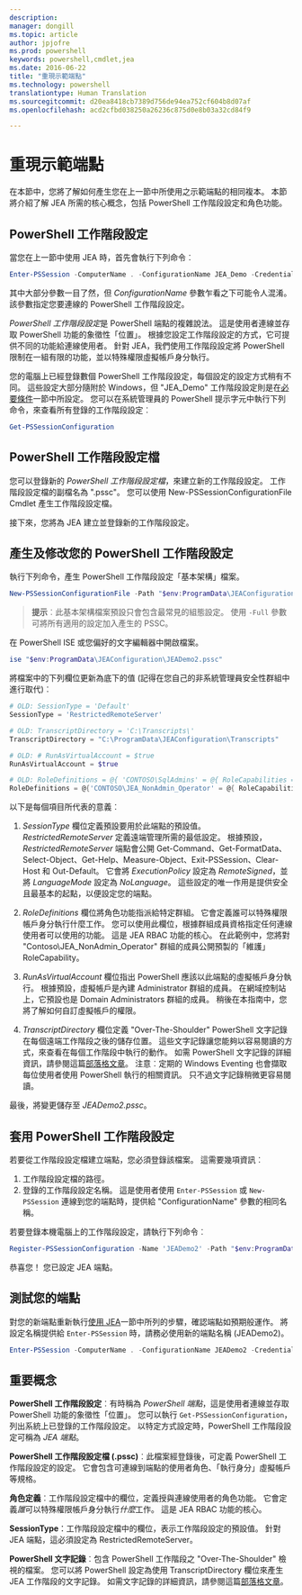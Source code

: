 ```yaml
---
description: 
manager: dongill
ms.topic: article
author: jpjofre
ms.prod: powershell
keywords: powershell,cmdlet,jea
ms.date: 2016-06-22
title: "重現示範端點"
ms.technology: powershell
translationtype: Human Translation
ms.sourcegitcommit: d20ea8418cb7389d756de94ea752cf604b8d07af
ms.openlocfilehash: acd2cfbd038250a26236c875d0e8b03a32cd84f9

---
```


# 重現示範端點
在本節中，您將了解如何產生您在上一節中所使用之示範端點的相同複本。
本節將介紹了解 JEA 所需的核心概念，包括 PowerShell 工作階段設定和角色功能。

## PowerShell 工作階段設定
當您在上一節中使用 JEA 時，首先會執行下列命令︰

```PowerShell
Enter-PSSession -ComputerName . -ConfigurationName JEA_Demo -Credential $NonAdminCred
```

其中大部分參數一目了然，但 *ConfigurationName* 參數乍看之下可能令人混淆。
該參數指定您要連線的 PowerShell 工作階段設定。

*PowerShell 工作階段設定*是 PowerShell 端點的複雜說法。
這是使用者連線並存取 PowerShell 功能的象徵性「位置」。
根據您設定工作階段設定的方式，它可提供不同的功能給連線使用者。
針對 JEA，我們使用工作階段設定將 PowerShell 限制在一組有限的功能，並以特殊權限虛擬帳戶身分執行。

您的電腦上已經登錄數個 PowerShell 工作階段設定，每個設定的設定方式稍有不同。
這些設定大部分隨附於 Windows，但 "JEA_Demo" 工作階段設定則是在[必要條件](prerequisites.md)一節中所設定。
您可以在系統管理員的 PowerShell 提示字元中執行下列命令，來查看所有登錄的工作階段設定︰

```PowerShell
Get-PSSessionConfiguration
```

## PowerShell 工作階段設定檔
您可以登錄新的 *PowerShell 工作階段設定檔*，來建立新的工作階段設定。
工作階段設定檔的副檔名為 ".pssc"。
您可以使用 New-PSSessionConfigurationFile Cmdlet 產生工作階段設定檔。

接下來，您將為 JEA 建立並登錄新的工作階段設定。

## 產生及修改您的 PowerShell 工作階段設定
執行下列命令，產生 PowerShell 工作階段設定「基本架構」檔案。

```PowerShell
New-PSSessionConfigurationFile -Path "$env:ProgramData\JEAConfiguration\JEADemo2.pssc"
```

> **提示**︰此基本架構檔案預設只會包含最常見的組態設定。
> 使用 `-Full` 參數可將所有適用的設定加入產生的 PSSC。

在 PowerShell ISE 或您偏好的文字編輯器中開啟檔案。

```PowerShell
ise "$env:ProgramData\JEAConfiguration\JEADemo2.pssc"
```

將檔案中的下列欄位更新為底下的值 (記得在您自己的非系統管理員安全性群組中進行取代)︰

```PowerShell
# OLD: SessionType = 'Default'
SessionType = 'RestrictedRemoteServer'

# OLD: TranscriptDirectory = 'C:\Transcripts\'
TranscriptDirectory = "C:\ProgramData\JEAConfiguration\Transcripts"

# OLD: # RunAsVirtualAccount = $true
RunAsVirtualAccount = $true

# OLD: RoleDefinitions = @{ 'CONTOSO\SqlAdmins' = @{ RoleCapabilities = 'SqlAdministration' }; 'CONTOSO\ServerMonitors' = @{ VisibleCmdlets = 'Get-Process' } }
RoleDefinitions = @{'CONTOSO\JEA_NonAdmin_Operator' = @{ RoleCapabilities =  'Maintenance' }}
```

以下是每個項目所代表的意義︰

1.  *SessionType* 欄位定義預設要用於此端點的預設值。
*RestrictedRemoteServer* 定義遠端管理所需的最低設定。
根據預設，*RestrictedRemoteServer* 端點會公開 Get-Command、Get-FormatData、Select-Object、Get-Help、Measure-Object、Exit-PSSession、Clear-Host 和 Out-Default。
它會將 *ExecutionPolicy* 設定為 *RemoteSigned*，並將 *LanguageMode* 設定為 *NoLanguage*。
這些設定的唯一作用是提供安全且最基本的起點，以便設定您的端點。

2.  *RoleDefinitions* 欄位將角色功能指派給特定群組。
它會定義誰可以特殊權限帳戶身分執行什麼工作。
您可以使用此欄位，根據群組成員資格指定任何連線使用者可以使用的功能。
這是 JEA RBAC 功能的核心。
在此範例中，您將對 "Contoso\JEA_NonAdmin_Operator" 群組的成員公開預製的「維護」RoleCapability。

3.  *RunAsVirtualAccount* 欄位指出 PowerShell 應該以此端點的虛擬帳戶身分執行。
根據預設，虛擬帳戶是內建 Administrator 群組的成員。
在網域控制站上，它預設也是 Domain Administrators 群組的成員。
稍後在本指南中，您將了解如何自訂虛擬帳戶的權限。

4.  *TranscriptDirectory* 欄位定義 "Over-The-Shoulder" PowerShell 文字記錄在每個遠端工作階段之後的儲存位置。
這些文字記錄讓您能夠以容易閱讀的方式，來查看在每個工作階段中執行的動作。
如需 PowerShell 文字記錄的詳細資訊，請參閱這篇[部落格文章](http://blogs.msdn.com/b/powershell/archive/2015/06/09/powershell-the-blue-team.aspx)。
注意︰定期的 Windows Eventing 也會擷取每位使用者使用 PowerShell 執行的相關資訊。
只不過文字記錄稍微更容易閱讀。

最後，將變更儲存至 *JEADemo2.pssc*。

## 套用 PowerShell 工作階段設定

若要從工作階段設定檔建立端點，您必須登錄該檔案。
這需要幾項資訊︰

1. 工作階段設定檔的路徑。
2. 登錄的工作階段設定名稱。 這是使用者使用 `Enter-PSSession` 或 `New-PSSession` 連線到您的端點時，提供給 "ConfigurationName" 參數的相同名稱。

若要登錄本機電腦上的工作階段設定，請執行下列命令︰

```PowerShell
Register-PSSessionConfiguration -Name 'JEADemo2' -Path "$env:ProgramData\JEAConfiguration\JEADemo2.pssc"
```

恭喜您！ 您已設定 JEA 端點。

## 測試您的端點
對您的新端點重新執行[使用 JEA](using-jea.md)一節中所列的步驟，確認端點如預期般運作。
將設定名稱提供給 `Enter-PSSession` 時，請務必使用新的端點名稱 (JEADemo2)。

```PowerShell
Enter-PSSession -ComputerName . -ConfigurationName JEADemo2 -Credential $NonAdminCred
```

## 重要概念
**PowerShell 工作階段設定**︰有時稱為 *PowerShell 端點*，這是使用者連線並存取 PowerShell 功能的象徵性「位置」。
您可以執行 `Get-PSSessionConfiguration`，列出系統上已登錄的工作階段設定。
以特定方式設定時，PowerShell 工作階段設定可稱為 *JEA 端點*。

**PowerShell 工作階段設定檔 (.pssc)**︰此檔案經登錄後，可定義 PowerShell 工作階段設定的設定。
它會包含可連線到端點的使用者角色、「執行身分」虛擬帳戶等規格。     

**角色定義**︰工作階段設定檔中的欄位，定義授與連線使用者的角色功能。
它會定義*誰*可以特殊權限帳戶身分執行*什麼*工作。
這是 JEA RBAC 功能的核心。

**SessionType**：工作階段設定檔中的欄位，表示工作階段設定的預設值。
針對 JEA 端點，這必須設定為 RestrictedRemoteServer。

**PowerShell 文字記錄**︰包含 PowerShell 工作階段之 "Over-The-Shoulder" 檢視的檔案。
您可以將 PowerShell 設定為使用 TranscriptDirectory 欄位來產生 JEA 工作階段的文字記錄。
如需文字記錄的詳細資訊，請參閱這篇[部落格文章](https://technet.microsoft.com/en-us/magazine/ff687007.aspx)。




<!--HONumber=Aug16_HO3-->


